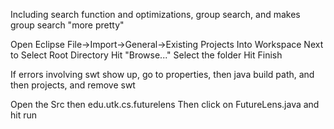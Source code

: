 Including search function and optimizations, group search, and makes group search "more pretty"

Open Eclipse
File->Import->General->Existing Projects Into Workspace
Next to Select Root Directory Hit "Browse..."
Select the folder
Hit Finish

If errors involving swt show up, go to properties,
then java build path, and then projects, and remove swt

Open the Src then edu.utk.cs.futurelens
Then click on FutureLens.java and hit run

